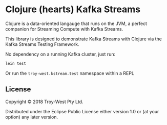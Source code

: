 # Clojure (hearts) Kafka Streams

Clojure is a data-oriented langauge that runs on the JVM, a perfect companion for Streaming Compute with Kafka Streams.

This library is designed to demonstrate Kafka Streams with Clojure via the Kafka Streams Testing Framework.

No dependency on a running Kafka cluster, just run:

```bash
lein test
```

Or run the `troy-west.kstream.test` namespace within a REPL

## License

Copyright © 2018 Troy-West Pty Ltd.

Distributed under the Eclipse Public License either version 1.0 or (at
your option) any later version.
